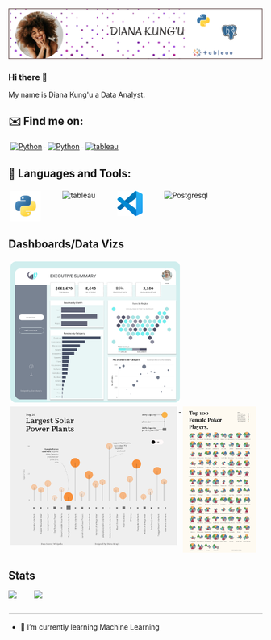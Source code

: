 ![Header](/Assets/Header.png)

### Hi there 👋

My name is Diana Kung'u a Data Analyst.

## ✉️ Find me on:

 <a href="https://www.linkedin.com/in/dianakungu/" target="_blank" rel="noopener noreferrer"> <img src="https://download.logo.wine/logo/LinkedIn/LinkedIn-Logo.wine.png" alt="Python" height="60" style="vertical-align:top; margin:4px"> </a>
 <a href="https://twitter.com/d_kungu"> <img src="https://encrypted-tbn0.gstatic.com/images?q=tbn:ANd9GcTMUZpSqWDzo2aBAFN3lDM1FCsQyY302dBkcg&usqp=CAU" alt="Python" height="40" style="vertical-align:top; margin:4px"> </a>
 <a href="https://public.tableau.com/app/profile/dianakungu"> <img  src="https://public.tableau.com/app/assets/images/tableau-public-logo-with-padding.png" alt="tableau" height="70" width= "100" style="vertical-align:top; margin:4px"/> 
 </a>

## 🧰 Languages and Tools:
<div>
<img  src="https://raw.githubusercontent.com/github/explore/80688e429a7d4ef2fca1e82350fe8e3517d3494d/topics/python/python.png" alt="Python" height="60" style="vertical-align:top; margin:4px"/> &nbsp;&nbsp;&nbsp;&nbsp;&nbsp;&nbsp;&nbsp;
<img  src="https://i2.wp.com/zappysys.com/blog/wp-content/uploads/2018/06/tableau-integration-logo.png?fit=376%2C376&amp;ssl=1" alt="tableau" height="50" style="vertical-align:top; margin:4px"/>  &nbsp;&nbsp;&nbsp;&nbsp;&nbsp;&nbsp;&nbsp;
<img  src="https://raw.githubusercontent.com/github/explore/80688e429a7d4ef2fca1e82350fe8e3517d3494d/topics/visual-studio-code/visual-studio-code.png" alt="VS Code" height="50" style="vertical-align:top; margin:4px"/>  &nbsp;&nbsp;&nbsp;&nbsp;&nbsp;&nbsp;&nbsp;
<img  src="https://encrypted-tbn0.gstatic.com/images?q=tbn:ANd9GcSYTt2U56INRInIvDUlRb-ZfcXbzxB5W_MOaw&usqp=CAU" alt="Postgresql" height="70" width= "100" style="vertical-align:top; margin:4px"/> 
<div>



## Dashboards/Data Vizs
</p>
 <a href="https://public.tableau.com/app/profile/dianakungu/viz/Aws-ExecutiveDashboard/Overview" target="_blank" rel="noopener noreferrer"> <img src="Assets\Overview.png" alt="Python" height="280" style="vertical-align:top; margin:4px"> 
 </a>
 <a href="https://public.tableau.com/views/WorldLargestSolarPowerPlants/Dashboard1?:language=en-US&:display_count=n&:origin=viz_share_link" target="_blank" rel="noopener noreferrer"> <img src="Assets\Dashboard 1(6).png" alt="Python" height="275" style="vertical-align:top; margin:4px">
  </a>
 <a href="https://public.tableau.com/app/profile/dianakungu/viz/Top100FemalePokerPlayers/Dashboard1" target="_blank" rel="noopener noreferrer"> <img src="Assets\Dashboard 1(7).png" alt="Python" height="290" style="vertical-align:top; margin:4px"> 
 </a>
 </p>

## Stats
<div>
<img src="https://github-readme-stats.vercel.app/api?username=diana-kungu&show_icons=true&theme=tokyonight" />  &nbsp;&nbsp;&nbsp;&nbsp;&nbsp;&nbsp;&nbsp;
<img src= "https://github-readme-stats.vercel.app/api/top-langs/?username=diana-kungu" />
<div>

![Line](/Assets/Line.png)

- 🌱 I’m currently learning Machine Learning


<!--
**diana-kungu/diana-kungu** is a ✨ _special_ ✨ repository because its `README.md` (this file) appears on your GitHub profile.

Here are some ideas to get you started:

- 🔭 I’m currently working on ...

- 👯 I’m looking to collaborate on ...
- 🤔 I’m looking for help with ...
- 💬 Ask me about ...
- 📫 How to reach me: ...
- 😄 Pronouns: ...
- ⚡ Fun fact: ...
-->

